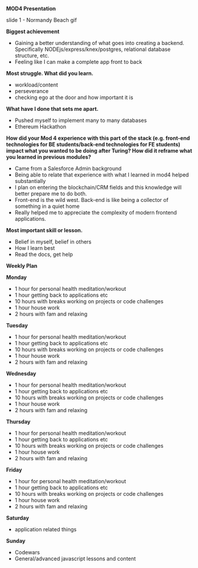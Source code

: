 **MOD4 Presentation**

slide 1 - Normandy Beach gif

**Biggest achievement**
 - Gaining a better understanding of what goes into creating a backend. Specifically NODEjs/express/knex/postgres, relational database structure, etc.
 - Feeling like I can make a complete app front to back



**Most struggle. What did you learn.**
 - workload/content
 - perseverance
 - checking ego at the door and how important it is
 
 **What have I done that sets me apart.**
 - Pushed myself to implement many to many databases
 - Ethereum Hackathon

**How did your Mod 4 experience with this part of the stack (e.g. front-end technologies for BE students/back-end technologies for FE students) impact what you wanted to be doing after Turing? How did it reframe what you learned in previous modules?**

 - Came from a Salesforce Admin background
 - Being able to relate that experience with what I learned in mod4 helped substantially
 - I plan on entering the blockchain/CRM fields and this knowledge will better prepare me to do both.
 - Front-end is the wild west. Back-end is like being a collector of something in a quiet home
 - Really helped me to appreciate the complexity of modern frontend applications.

**Most important skill or lesson.**

 - Belief in myself, belief in others
 - How I learn best
 - Read the docs, get help
 
 
**Weekly Plan**

**Monday**
- 1 hour for personal health meditation/workout
- 1 hour getting back to applications etc
- 10 hours with breaks working on projects or code challenges
- 1 hour house work
- 2 hours with fam and relaxing

**Tuesday**
- 1 hour for personal health meditation/workout
- 1 hour getting back to applications etc
- 10 hours with breaks working on projects or code challenges
- 1 hour house work
- 2 hours with fam and relaxing

**Wednesday**
- 1 hour for personal health meditation/workout
- 1 hour getting back to applications etc
- 10 hours with breaks working on projects or code challenges
- 1 hour house work
- 2 hours with fam and relaxing

**Thursday**
- 1 hour for personal health meditation/workout
- 1 hour getting back to applications etc
- 10 hours with breaks working on projects or code challenges
- 1 hour house work
- 2 hours with fam and relaxing

**Friday**
- 1 hour for personal health meditation/workout
- 1 hour getting back to applications etc
- 10 hours with breaks working on projects or code challenges
- 1 hour house work
- 2 hours with fam and relaxing

**Saturday**
- application related things

**Sunday**
- Codewars
- General/advanced javascript lessons and content
